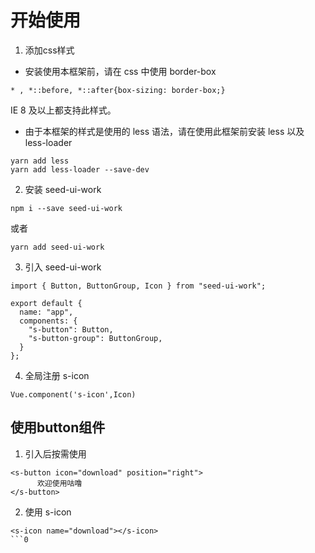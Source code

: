 # 开始使用

1. 添加css样式
* 安装使用本框架前，请在 css 中使用 border-box
```
* , *::before, *::after{box-sizing: border-box;}
```
IE 8 及以上都支持此样式。
* 由于本框架的样式是使用的 less 语法，请在使用此框架前安装 less 以及 less-loader 
```
yarn add less
yarn add less-loader --save-dev
```
2. 安装 seed-ui-work
```
npm i --save seed-ui-work
```
或者
```
yarn add seed-ui-work
```
3. 引入 seed-ui-work
```
import { Button, ButtonGroup, Icon } from "seed-ui-work";

export default {
  name: "app",
  components: {
    "s-button": Button,
    "s-button-group": ButtonGroup,
  }
};
```
4. 全局注册 s-icon
```
Vue.component('s-icon',Icon)
``` 
                                  
## 使用button组件
1. 引入后按需使用
```
<s-button icon="download" position="right">
      欢迎使用咕噜
</s-button>
```
2. 使用 s-icon
```
<s-icon name="download"></s-icon>
```0

